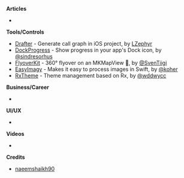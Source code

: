 **Articles**

* 

**Tools/Controls**

* [Drafter](https://github.com/L-Zephyr/Drafter) - Generate call graph in iOS project, by [LZephyr](https://github.com/L-Zephyr)
* [DockProgress](https://github.com/sindresorhus/DockProgress) - Show progress in your app's Dock icon, by [@sindresorhus](https://twitter.com/sindresorhus)
* [FlyoverKit](https://github.com/SvenTiigi/FlyoverKit) - 360° flyover on an MKMapView 🚁, by [@SvenTiigi](https://twitter.com/SvenTiigi)
* [EasyImagy](https://github.com/koher/EasyImagy) - Makes it easy to process images in Swift, by [@koher](https://github.com/koher)
* [RxTheme](https://github.com/wddwycc/RxTheme) - Theme management based on Rx, by [@wddwycc](https://twitter.com/wddwycc)

**Business/Career**

* 

**UI/UX**

* 

**Videos**

* 

**Credits**

* [naeemshaikh90](https://github.com/naeemshaikh90)
